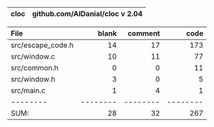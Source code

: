 cloc|github.com/AlDanial/cloc v 2.04
--- | ---

File|blank|comment|code
:-------|-------:|-------:|-------:
src/escape_code.h|14|17|173
src/window.c|10|11|77
src/common.h|0|0|11
src/window.h|3|0|5
src/main.c|1|4|1
--------|--------|--------|--------
SUM:|28|32|267

